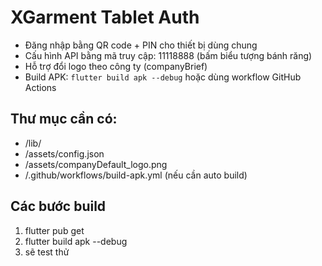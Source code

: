 # XGarment Tablet Auth

- Đăng nhập bằng QR code + PIN cho thiết bị dùng chung
- Cấu hình API bằng mã truy cập: 11118888 (bấm biểu tượng bánh răng)
- Hỗ trợ đổi logo theo công ty (companyBrief)
- Build APK: `flutter build apk --debug` hoặc dùng workflow GitHub Actions 

## Thư mục cần có:
- /lib/
- /assets/config.json
- /assets/companyDefault_logo.png
- /.github/workflows/build-apk.yml (nếu cần auto build)

## Các bước build
1. flutter pub get
2. flutter build apk --debug
3. sẽ test thử
